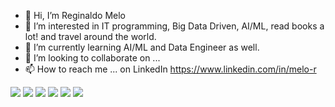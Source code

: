 - 👋 Hi, I’m Reginaldo Melo
- 👀 I’m interested in IT programming, Big Data Driven, AI/ML, read books a lot! and travel around the world.
- 🌱 I’m currently learning AI/ML and Data Engineer as well.
- 💞️ I’m looking to collaborate on ...
- 📫 How to reach me ... on LinkedIn https://www.linkedin.com/in/melo-r

<!---
melo-r/melo-r is a ✨ special ✨ repository because its `README.md` (this file) appears on your GitHub profile.
You can click the Preview link to take a look at your changes.
--->
<img src="https://camo.githubusercontent.com/881f92421018bad3d499e11e36f02d932b24550e8c0ba11a4acd37d880526095/68747470733a2f2f696d672e736869656c64732e696f2f62616467652f507974686f6e2d3337373641423f7374796c653d666c6174266c6f676f3d707974686f6e266c6f676f436f6c6f723d7768697465"> <img src="https://camo.githubusercontent.com/54c127a1b2d1cf4d9ee7269cafec446521bfe6898f910deae956ca1463487ea8/68747470733a2f2f696d672e736869656c64732e696f2f62616467652f537061726b2d4532354131433f7374796c653d666c6174266c6f676f3d6170616368652d737061726b266c6f676f436f6c6f723d7768697465">
<img src="https://camo.githubusercontent.com/2f5f269170dc312d7b1d633427ebb06db8828b5fe1b1ed10bbc1c17fef47d0a5/68747470733a2f2f696d672e736869656c64732e696f2f62616467652f44617461627269636b732d4646333632313f7374796c653d666c6174266c6f676f3d64617461627269636b73266c6f676f436f6c6f723d7768697465">
<img src="https://camo.githubusercontent.com/25f8895e1ce53c5ca4908ddc0d83edfd013b249d8a4dad102c62a95c7bc0a97a/68747470733a2f2f696d672e736869656c64732e696f2f62616467652f506f7765725f42492d4632433831313f7374796c653d666c6174266c6f676f3d6d6963726f736f66742d706f7765722d6269266c6f676f436f6c6f723d7768697465">
<img src="https://camo.githubusercontent.com/667adc19bf400a72d692e035746e544f9783a4fa2a3f86a4cf95ae2e8a54492c/68747470733a2f2f696d672e736869656c64732e696f2f62616467652f53514c5f5365727665722d4343323932373f7374796c653d666c6174266c6f676f3d6d6963726f736f66742d73716c2d736572766572266c6f676f436f6c6f723d7768697465">
<img src="https://camo.githubusercontent.com/fab1e6436bc92a5d880209ed8a0adac73ea02dc1b6e3de0ba6da23f35b53033f/68747470733a2f2f696d672e736869656c64732e696f2f62616467652f4769742d4630353033323f7374796c653d666c6174266c6f676f3d676974266c6f676f436f6c6f723d7768697465">
